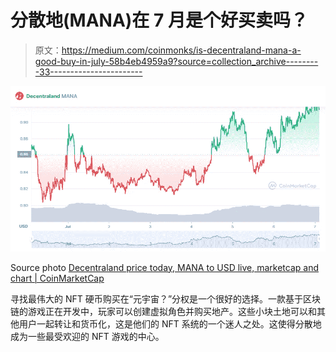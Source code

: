 # 分散地(MANA)在 7 月是个好买卖吗？

> 原文：<https://medium.com/coinmonks/is-decentraland-mana-a-good-buy-in-july-58b4eb4959a9?source=collection_archive---------33----------------------->

![](img/bf6f02751dbec672c2046dc90ef57971.png)

Source photo [Decentraland price today, MANA to USD live, marketcap and chart | CoinMarketCap](https://coinmarketcap.com/currencies/decentraland/)

寻找最伟大的 NFT 硬币购买在“元宇宙？”分权是一个很好的选择。一款基于区块链的游戏正在开发中，玩家可以创建虚拟角色并购买地产。这些小块土地可以和其他用户一起转让和货币化，这是他们的 NFT 系统的一个迷人之处。这使得分散地成为一些最受欢迎的 NFT 游戏的中心。